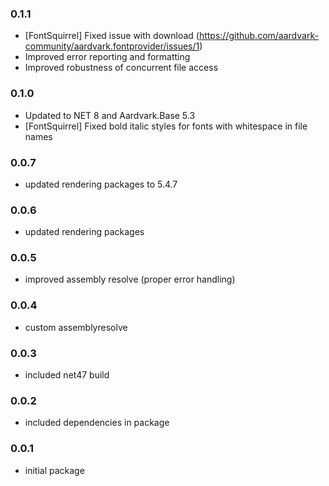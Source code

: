### 0.1.1
- [FontSquirrel] Fixed issue with download (https://github.com/aardvark-community/aardvark.fontprovider/issues/1)
- Improved error reporting and formatting
- Improved robustness of concurrent file access

### 0.1.0
- Updated to NET 8 and Aardvark.Base 5.3
- [FontSquirrel] Fixed bold italic styles for fonts with whitespace in file names

### 0.0.7
* updated rendering packages to 5.4.7

### 0.0.6
* updated rendering packages

### 0.0.5
* improved assembly resolve (proper error handling)

### 0.0.4
* custom assemblyresolve

### 0.0.3
* included net47 build

### 0.0.2
* included dependencies in package

### 0.0.1
* initial package 